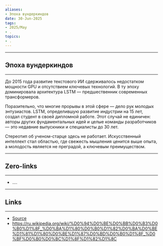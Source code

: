```yaml
---
aliases: 
- Эпоха вундеркиндов 
date: 30-Jun-2025
tags:
- 2025/May
- .
topics:
- .
---
```

-----
##  Эпоха вундеркиндов 
-----
До 2015 года развитие текстового ИИ сдерживалось недостатком мощности GPU и отсутствием ключевых технологий. В ту эпоху доминировала архитектура LSTM — предшественник современных трансформеров.

Поразительно, что многие прорывы в этой сфере — дело рук молодых энтузиастов. LSTM, определившую развитие индустрии на 15 лет, создал студент в своей дипломной работе. Этот случай не единичен: авторы других фундаментальных идей и целые команды разработчиков — это недавние выпускники и специалисты до 30 лет.

Стереотип об ученом-старце здесь не работает. Искусственный интеллект стал областью, где свежесть мышления ценится выше опыта, а молодость является не преградой, а ключевым преимуществом.

---
## Zero-links
---
- ....

---
## Links
---
- [Source](https://t.me/turboproject/1701)
- https://ru.wikipedia.org/wiki/%D0%94%D0%BE%D0%BB%D0%B3%D0%B0%D1%8F_%D0%BA%D1%80%D0%B0%D1%82%D0%BA%D0%BE%D1%81%D1%80%D0%BE%D1%87%D0%BD%D0%B0%D1%8F_%D0%BF%D0%B0%D0%BC%D1%8F%D1%82%D1%8C